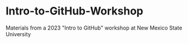 # Intro-to-GitHub-Workshop
Materials from a 2023 "Intro to GitHub" workshop at New Mexico State University 
